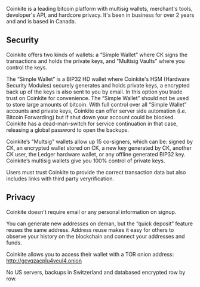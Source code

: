 Coinkite is a leading bitcoin platform with multisig wallets, merchant's tools, developer's API, and hardcore privacy. It's been in business for over 2 years and and is based in Canada.

## Security

Coinkite offers two kinds of wallets: a “Simple Wallet” where CK signs the transactions and holds the private keys, and "Multisig Vaults" where you control the keys.

The “Simple Wallet” is a BIP32 HD wallet where Coinkite's HSM (Hardware Security Modules) securely generates and holds private keys, a encrypted back up of the keys is also sent to you by email. In this option you trade trust on Coinkite for convenience. The “Simple Wallet” should not be used to store large amounts of bitcoin. With full control over all “Simple Wallet” accounts and private keys, Coinkite can offer server side automation (i.e. Bitcoin Forwarding) but if shut down your account could be blocked. Coinkite has a dead-man-switch for service continuation in that case, releasing a global password to open the backups. 

Coinkite’s "Multsig" wallets allow up 15 co-signers, which can be: signed by CK, an encrypted wallet stored on CK, a new key generated by CK, another CK user, the Ledger hardware wallet, or any offline generated BIP32 key. Coinkite’s multisig wallets give you 100% control of private keys.

Users must trust Coinkite to provide the correct transaction data but also includes links with third party veryrification. 

## Privacy

Coinkite doesn't require email or any personal information on signup.

You can generate new addresses on deman, but the “quick deposit” feature reuses the same address. Address reuse makes it easy for others to observe your history on the blockchain and connect your addresses and funds.

Coinkite allows you to access their wallet with a TOR onion address: http://gcvqzacplu4veul4.onion 

No US servers, backups in Switzerland and databased encrypted row by row.
